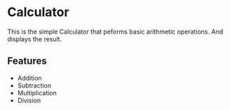 # Calculator
This is the simple Calculator that peforms basic arithmetic operations. And displays the result.

## Features
- Addition
- Subtraction
- Multiplication
- Division
  
